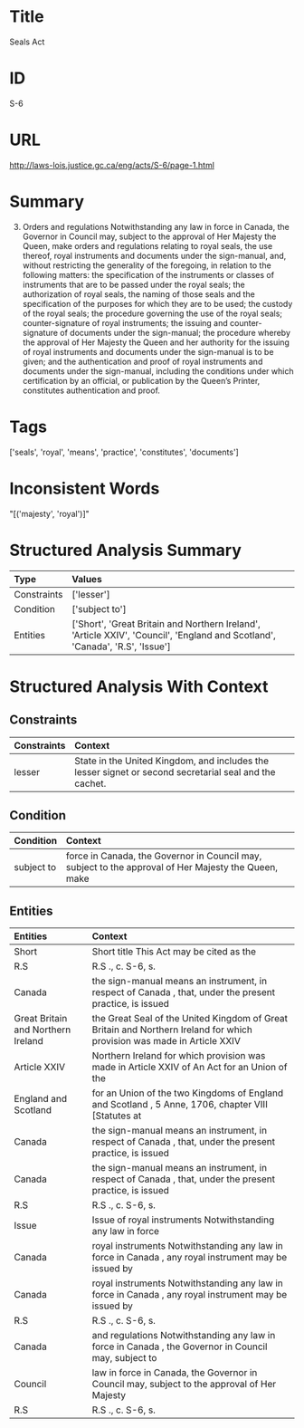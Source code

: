# Title
Seals Act


# ID
S-6

# URL
http://laws-lois.justice.gc.ca/eng/acts/S-6/page-1.html


# Summary
3. Orders and regulations Notwithstanding any law in force in Canada, the Governor in Council may, subject to the approval of Her Majesty the Queen, make orders and regulations relating to royal seals, the use thereof, royal instruments and documents under the sign-manual, and, without restricting the generality of the foregoing, in relation to the following matters: the specification of the instruments or classes of instruments that are to be passed under the royal seals; the authorization of royal seals, the naming of those seals and the specification of the purposes for which they are to be used; the custody of the royal seals; the procedure governing the use of the royal seals; counter-signature of royal instruments; the issuing and counter-signature of documents under the sign-manual; the procedure whereby the approval of Her Majesty the Queen and her authority for the issuing of royal instruments and documents under the sign-manual is to be given; and the authentication and proof of royal instruments and documents under the sign-manual, including the conditions under which certification by an official, or publication by the Queen’s Printer, constitutes authentication and proof.


# Tags
['seals', 'royal', 'means', 'practice', 'constitutes', 'documents']


# Inconsistent Words
"[('majesty', 'royal')]"


# Structured Analysis Summary
| Type        | Values                                                                                                                       |
|:------------|:-----------------------------------------------------------------------------------------------------------------------------|
| Constraints | ['lesser']                                                                                                                   |
| Condition   | ['subject to']                                                                                                               |
| Entities    | ['Short', 'Great Britain and Northern Ireland', 'Article XXIV', 'Council', 'England and Scotland', 'Canada', 'R.S', 'Issue'] |


# Structured Analysis With Context
 


## Constraints
| Constraints   | Context                                                                                                 |
|:--------------|:--------------------------------------------------------------------------------------------------------|
| lesser        | State in the United Kingdom, and includes the lesser  signet or second secretarial seal and the cachet. |


## Condition
| Condition   | Context                                                                                              |
|:------------|:-----------------------------------------------------------------------------------------------------|
| subject to  | force in Canada, the Governor in Council may, subject to the approval of Her Majesty the Queen, make |


## Entities
| Entities                           | Context                                                                                                                 |
|:-----------------------------------|:------------------------------------------------------------------------------------------------------------------------|
| Short                              | Short title This Act may be cited as the                                                                                |
| R.S                                | R.S ., c. S-6, s.                                                                                                       |
| Canada                             | the sign-manual means an instrument, in respect of Canada , that, under the present practice, is issued                 |
| Great Britain and Northern Ireland | the Great Seal of the United Kingdom of Great Britain and Northern Ireland for which provision was made in Article XXIV |
| Article XXIV                       | Northern Ireland for which provision was made in Article XXIV of An Act for an Union of the                             |
| England and Scotland               | for an Union of the two Kingdoms of England and Scotland , 5 Anne, 1706, chapter VIII [Statutes at                      |
| Canada                             | the sign-manual means an instrument, in respect of Canada , that, under the present practice, is issued                 |
| Canada                             | the sign-manual means an instrument, in respect of Canada , that, under the present practice, is issued                 |
| R.S                                | R.S ., c. S-6, s.                                                                                                       |
| Issue                              | Issue of royal instruments Notwithstanding any law in force                                                             |
| Canada                             | royal instruments Notwithstanding any law in force in Canada , any royal instrument may be issued by                    |
| Canada                             | royal instruments Notwithstanding any law in force in Canada , any royal instrument may be issued by                    |
| R.S                                | R.S ., c. S-6, s.                                                                                                       |
| Canada                             | and regulations Notwithstanding any law in force in Canada , the Governor in Council may, subject to                    |
| Council                            | law in force in Canada, the Governor in Council may, subject to the approval of Her Majesty                             |
| R.S                                | R.S ., c. S-6, s.                                                                                                       |


